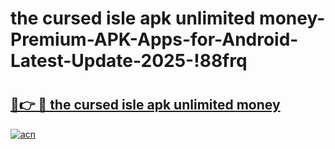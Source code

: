# the cursed isle apk unlimited money-Premium-APK-Apps-for-Android-Latest-Update-2025-!88frq

# <h2><a href="https://googleone.com">🔗👉 🔴 the cursed isle apk unlimited money</a></h2>

[![acn](https://github.com/user-attachments/assets/0f9c940e-d8b0-45ae-aac7-cd30a18b3e1c)](https://googleone.com)

